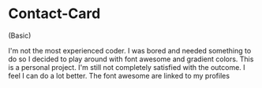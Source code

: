 
# Contact-Card
(Basic)




I'm not the most experienced coder. I was bored and needed something to do so I decided to play around with font awesome and gradient colors. This is a personal project. I'm still not completely satisfied with the outcome. I feel I can do a lot better. The font awesome are linked to my profiles
